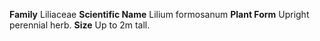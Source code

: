  **Family** Liliaceae **Scientific Name** Lilium formosanum **Plant Form** Upright perennial herb. **Size** Up to 2m tall.